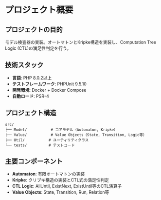 # プロジェクト概要

## プロジェクトの目的

モデル検査器の実装。オートマトンとKripke構造を実装し、Computation Tree Logic (CTL)の満足性判定を行う。

## 技術スタック

- **言語**: PHP 8.0.2以上
- **テストフレームワーク**: PHPUnit 9.5.10
- **開発環境**: Docker + Docker Compose
- **自動ロード**: PSR-4

## プロジェクト構造

```tree
src/
├── Model/           # コアモデル（Automaton, Kripke）
├── Value/           # Value Objects（State, Transition, Logic等）
├── Util/           # ユーティリティクラス
└── tests/          # テストコード
```

## 主要コンポーネント

- **Automaton**: 有限オートマトンの実装
- **Kripke**: クリプキ構造の実装とCTL式の満足性判定
- **CTL Logic**: AllUntil, ExistNext, ExistUntil等のCTL演算子
- **Value Objects**: State, Transition, Run, Relation等
